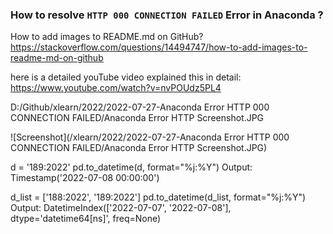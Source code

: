 ### How to resolve `HTTP 000 CONNECTION FAILED` Error in Anaconda ?

How to add images to README.md on GitHub?
https://stackoverflow.com/questions/14494747/how-to-add-images-to-readme-md-on-github

here is a detailed youTube video explained this in detail:
https://www.youtube.com/watch?v=nvPOUdz5PL4


D:/Github/xlearn/2022/2022-07-27-Anaconda Error HTTP 000 CONNECTION FAILED/Anaconda Error HTTP Screenshot.JPG

![Screenshot](/xlearn/2022/2022-07-27-Anaconda Error HTTP 000 CONNECTION FAILED/Anaconda Error HTTP Screenshot.JPG)


d = '189:2022'
pd.to_datetime(d, format="%j:%Y")
Output: Timestamp('2022-07-08 00:00:00')

d_list = ['188:2022', '189:2022']
pd.to_datetime(d_list, format="%j:%Y")
Output: DatetimeIndex(['2022-07-07', '2022-07-08'], dtype='datetime64[ns]', freq=None)